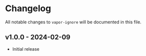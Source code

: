 # Changelog

All notable changes to `vapor-ignore` will be documented in this file.

## v1.0.0 - 2024-02-09

- Initial release
